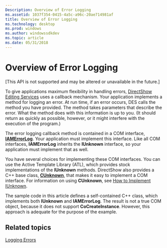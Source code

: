 ```yaml
---
Description: Overview of Error Logging
ms.assetid: 1037f354-0415-4a5c-a96c-20ae714981af
title: Overview of Error Logging
ms.technology: desktop
ms.prod: windows
ms.author: windowssdkdev
ms.topic: article
ms.date: 05/31/2018
---
```


# Overview of Error Logging

\[This API is not supported and may be altered or unavailable in the future.\]

To give applications maximum flexibility in handling errors, [DirectShow Editing Services](directshow-editing-services.md) uses a callback mechanism. Your application implements a method for logging an error. At run time, if an error occurs, DES calls the method you have provided. The method takes parameters that describe the error. What the method does with this information is up to you. (It should return as quickly as possible, however, or it might interfere with the execution of the program.)

The error logging callback method is contained in a COM interface, [**IAMErrorLog**](iamerrorlog.md). Your application must implement this interface. Like all COM interfaces, **IAMErrorLog** inherits the **IUnknown** interface, so your application must implement that as well.

You have several choices for implementing these COM interfaces. You can use the Active Template Library (ATL), which provides stock implementations of the **IUnknown** methods. DirectShow also provides a C++ base class, [**CUnknown**](cunknown.md), that makes it easy to implement a COM interface. For information on using **CUnknown**, see [How to Implement IUnknown](how-to-implement-iunknown.md).

The sample code in this article defines a self-contained C++ class, which implements both **IUnknown** and **IAMErrorLog**. The result is not a true COM object, because it does not support **CoCreateInstance**. However, this approach is adequate for the purpose of the example.

## Related topics

<dl> <dt>

[Logging Errors](logging-errors.md)
</dt> </dl>

 

 



